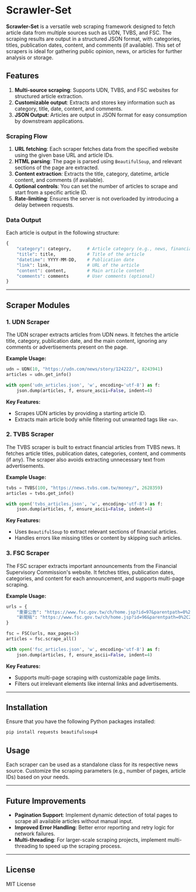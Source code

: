 
# Scrawler-Set

**Scrawler-Set** is a versatile web scraping framework designed to fetch article data from multiple sources such as UDN, TVBS, and FSC. The scraping results are output in a structured JSON format, with categories, titles, publication dates, content, and comments (if available). This set of scrapers is ideal for gathering public opinion, news, or articles for further analysis or storage.

## Features
1. **Multi-source scraping**: Supports UDN, TVBS, and FSC websites for structured article extraction.
2. **Customizable output**: Extracts and stores key information such as category, title, date, content, and comments.
3. **JSON Output**: Articles are output in JSON format for easy consumption by downstream applications.

### Scraping Flow
1. **URL fetching**: Each scraper fetches data from the specified website using the given base URL and article IDs.
2. **HTML parsing**: The page is parsed using `BeautifulSoup`, and relevant sections of the page are extracted.
3. **Content extraction**: Extracts the title, category, datetime, article content, and comments (if available).
4. **Optional controls**: You can set the number of articles to scrape and start from a specific article ID.
5. **Rate-limiting**: Ensures the server is not overloaded by introducing a delay between requests.

### Data Output
Each article is output in the following structure:

```python
{
    "category": category,      # Article category (e.g., news, financial)
    "title": title,            # Title of the article
    "datetime": YYYY-MM-DD,    # Publication date
    "link": link,              # URL of the article
    "content": content,        # Main article content
    "comments": comments       # User comments (optional)
}
```

---

## Scraper Modules

### 1. UDN Scraper
The UDN scraper extracts articles from UDN news. It fetches the article title, category, publication date, and the main content, ignoring any comments or advertisements present on the page.

**Example Usage:**
```python
udn = UDN(10, "https://udn.com/news/story/124222/", 8243941)
articles = udn.get_info()

with open('udn_articles.json', 'w', encoding='utf-8') as f:
    json.dump(articles, f, ensure_ascii=False, indent=4)
```
**Key Features:**
- Scrapes UDN articles by providing a starting article ID.
- Extracts main article body while filtering out unwanted tags like `<a>`.

### 2. TVBS Scraper
The TVBS scraper is built to extract financial articles from TVBS news. It fetches article titles, publication dates, categories, content, and comments (if any). The scraper also avoids extracting unnecessary text from advertisements.

**Example Usage:**
```python
tvbs = TVBS(100, "https://news.tvbs.com.tw/money/", 2628359)
articles = tvbs.get_info()

with open('tvbs_articles.json', 'w', encoding='utf-8') as f:
    json.dump(articles, f, ensure_ascii=False, indent=4)
```
**Key Features:**
- Uses `BeautifulSoup` to extract relevant sections of financial articles.
- Handles errors like missing titles or content by skipping such articles.

### 3. FSC Scraper
The FSC scraper extracts important announcements from the Financial Supervisory Commission's website. It fetches titles, publication dates, categories, and content for each announcement, and supports multi-page scraping.

**Example Usage:**
```python
urls = {
    "重要公告": "https://www.fsc.gov.tw/ch/home.jsp?id=97&parentpath=0%2C2",
    "新聞稿": "https://www.fsc.gov.tw/ch/home.jsp?id=96&parentpath=0%2C2"
}

fsc = FSC(urls, max_pages=5)
articles = fsc.scrape_all()

with open('fsc_articles.json', 'w', encoding='utf-8') as f:
    json.dump(articles, f, ensure_ascii=False, indent=4)
```
**Key Features:**
- Supports multi-page scraping with customizable page limits.
- Filters out irrelevant elements like internal links and advertisements.

---

## Installation
Ensure that you have the following Python packages installed:

```bash
pip install requests beautifulsoup4
```

## Usage
Each scraper can be used as a standalone class for its respective news source. Customize the scraping parameters (e.g., number of pages, article IDs) based on your needs.

---

## Future Improvements
- **Pagination Support**: Implement dynamic detection of total pages to scrape all available articles without manual input.
- **Improved Error Handling**: Better error reporting and retry logic for network failures.
- **Multi-threading**: For larger-scale scraping projects, implement multi-threading to speed up the scraping process.

---

## License
MIT License
